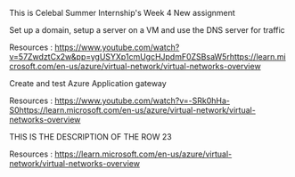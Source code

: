 This is Celebal Summer Internship's Week 4 New assignment

Set up a domain, setup a server on a VM and use the DNS server for traffic

Resources :
https://www.youtube.com/watch?v=57ZwdztCx2w&pp=ygUSYXp1cmUgcHJpdmF0ZSBsaW5rhttps://learn.microsoft.com/en-us/azure/virtual-network/virtual-networks-overview

Create and test Azure Application gateway

Resources :
https://www.youtube.com/watch?v=-SRk0hHa-S0https://learn.microsoft.com/en-us/azure/virtual-network/virtual-networks-overview

THIS IS THE DESCRIPTION OF THE ROW 23

Resources :
https://learn.microsoft.com/en-us/azure/virtual-network/virtual-networks-overview
